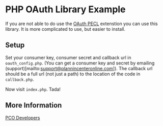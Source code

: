 # PHP OAuth Library Example

If you are not able to do use the [OAuth PECL](/examples/php-pecl) extenstion you can use this library. It is more complicated to use, but easier to install.

## Setup

Set your consumer key, consumer secret and callback url in `oauth_config.php`. (You can get a consumer key and secret by emailing (support)[mailto:support@plannincenteronline.com]). The callback url should be a full url (not just a path) to the location of the code in `callback.php`.

Now visit `index.php`. Tada!

## More Information

[PCO Developers](https://github.com/ministrycentered/developers)
